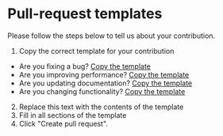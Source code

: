 # Pull-request templates

Please follow the steps below to tell us about your contribution.

1. Copy the correct template for your contribution
  - Are you fixing a bug? [Copy the template](https://github.com/simonwhatley/govuk-atom-snippets-package/tree/master/.github/PULL_REQUEST_TEMPLATE/BUG_FIX.md)
  - Are you improving performance? [Copy the template](https://github.com/simonwhatley/govuk-atom-snippets-package/tree/master/.github/PULL_REQUEST_TEMPLATE/PERFORMANCE_IMPROVEMENT.md)
  - Are you updating documentation? [Copy the template](https://github.com/simonwhatley/govuk-atom-snippets-package/tree/master/.github/PULL_REQUEST_TEMPLATE/DOCUMENTATION.md)
  - Are you changing functionality? [Copy the template](https://github.com/simonwhatley/govuk-atom-snippets-package/tree/master/.github/PULL_REQUEST_TEMPLATE/FEATURE_CHANGE.md)
2. Replace this text with the contents of the template
3. Fill in all sections of the template
4. Click "Create pull request".
